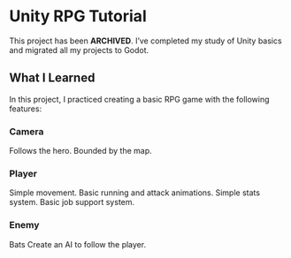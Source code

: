 # Unity RPG Tutorial
This project has been **ARCHIVED**. 
I’ve completed my study of Unity basics and migrated all my projects to Godot.

## What I Learned
In this project, I practiced creating a basic RPG game with the following features:

### Camera
Follows the hero.
Bounded by the map.
### Player
Simple movement.
Basic running and attack animations.
Simple stats system.
Basic job support system.
### Enemy
Bats
Create an AI to follow the player.

